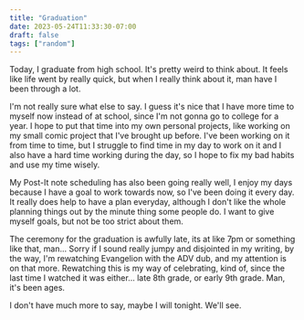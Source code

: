 ```yaml
---
title: "Graduation"
date: 2023-05-24T11:33:30-07:00
draft: false
tags: ["random"]
---
```


Today, I graduate from high school. It's pretty weird to think about. It feels like life went by really quick, but when I really think about it, man have I been through a lot. 

I'm not really sure what else to say. I guess it's nice that I have more time to myself now instead of at school, since I'm not gonna go to college for a year. I hope to put that time into my own personal projects, like working on my small comic project that I've brought up before. I've been working on it from time to time, but I struggle to find time in my day to work on it and I also have a hard time working during the day, so I hope to fix my bad habits and use my time wisely.

My Post-It note scheduling has also been going really well, I enjoy my days because I have a goal to work towards now, so I've been doing it every day. It really does help to have a plan everyday, although I don't like the whole planning things out by the minute thing some people do. I want to give myself goals, but not be too strict about them. 

The ceremony for the graduation is awfully late, its at like 7pm or something like that, man... Sorry if I sound really jumpy and disjointed in my writing, by the way, I'm rewatching Evangelion with the ADV dub, and my attention is on that more. Rewatching this is my way of celebrating, kind of, since the last time I watched it was either... late 8th grade, or early 9th grade. Man, it's been ages.

I don't have much more to say, maybe I will tonight. We'll see. 